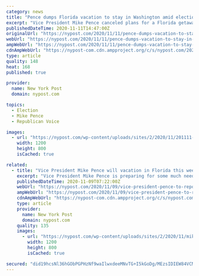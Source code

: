 ```yaml
---
category: news
title: "Pence dumps Florida vacation to stay in Washington amid election challenge"
excerpt: "Vice President Mike Pence canceled plans for a Florida getaway this week to stay in Washington as President Trump continues to challenge election results, according to a report. Pence, who"
publishedDateTime: 2020-11-11T14:47:00Z
originalUrl: "https://nypost.com/2020/11/11/pence-dumps-vacation-to-stay-in-dc-amid-election-challenge/"
webUrl: "https://nypost.com/2020/11/11/pence-dumps-vacation-to-stay-in-dc-amid-election-challenge/"
ampWebUrl: "https://nypost.com/2020/11/11/pence-dumps-vacation-to-stay-in-dc-amid-election-challenge/amp/"
cdnAmpWebUrl: "https://nypost-com.cdn.ampproject.org/c/s/nypost.com/2020/11/11/pence-dumps-vacation-to-stay-in-dc-amid-election-challenge/amp/"
type: article
quality: 148
heat: 168
published: true

provider:
  name: New York Post
  domain: nypost.com

topics:
  - Election
  - Mike Pence
  - Republican Voice

images:
  - url: "https://nypost.com/wp-content/uploads/sites/2/2020/11/201111-pence-cancels-florida-vacation.jpg?quality=90&strip=all&w=1200"
    width: 1200
    height: 800
    isCached: true

related:
  - title: "Vice President Mike Pence will vacation in Florida this week"
    excerpt: "Vice President Mike Pence is preparing for some much needed rest and relaxation. The vice president will travel Tuesday to Sanibel, Fla., Tuesday and is scheduled to stay put until Saturday, according to flight logs from the Federal Aviation Administration."
    publishedDateTime: 2020-11-09T07:22:00Z
    webUrl: "https://nypost.com/2020/11/09/vice-president-pence-to-reportedly-vacation-in-florida/"
    ampWebUrl: "https://nypost.com/2020/11/09/vice-president-pence-to-reportedly-vacation-in-florida/amp/"
    cdnAmpWebUrl: "https://nypost-com.cdn.ampproject.org/c/s/nypost.com/2020/11/09/vice-president-pence-to-reportedly-vacation-in-florida/amp/"
    type: article
    provider:
      name: New York Post
      domain: nypost.com
    quality: 135
    images:
      - url: "https://nypost.com/wp-content/uploads/sites/2/2020/11/mike-pence.jpg?quality=90&strip=all&w=1200"
        width: 1200
        height: 800
        isCached: true

secured: "did19hcsNl36hGObPGPHzNf9waIlwxdeeMNvTG+I5kGoDg/MEzsIDIEW84VCMeG9kUvRjSt4klUtmKBYZ6YQEM82iJejsKmr7THU67lnejEvZYgwmnnhR3VPmDhwTdN5+9XHJP6iVc5/Zsbow0ZzK4wGnR9/GTcP4idF66MTGQkfn0PeesrfefNo41V5So/ikWa5KWBLtZRTKyJaPbnhSSLTduZ8R1MF6Had0lseCQ6bn0HRw29vfwjeDSfsF2/lSeW5aeWl8bfxCpQep8DPCNWE55+CAfLjLqoGE4D6w4pGrKm3JaCNeE78jNbX57UrPqo1ZWiaZxspqTtT7tz5QLhz4ldxh5BceC1LPTf9FAw=;+87h76/yFnyTlPczU5i1BQ=="
---
```


